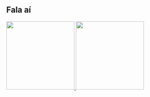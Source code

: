 ## Fala aí

 <div>
   <a href="https://github.com/Matheus-Mbs">
   <img height="180em" src="https://github-readme-stats.vercel.app/api?username=Matheus-Mbs&show_icons=true&theme=tmidnight-purple&include_all_commits=true&count_private=true"/>
   <img height="180em" src="https://github-readme-stats.vercel.app/api/top-langs/?username=Matheus-Mbs&layout=compact&langs_count=6&theme=midnight-purple"/>
</div>

<!--
<div style="display: inline">
  <a href="https://github.com/Matheus-Mbs">
  <img height="180em" src="https://github-readme-stats.vercel.app/api?username=Matheus-Mbs&show_icons=true&theme=midnight-purple">
  <img height="180em" src="https://github-readme-stats.vercel.app/api/top-langs/?username=Matheus-Mbs&layout=compact&langs_count=6&theme=midnight-purple">
</div>

**Matheus-Mbs/Matheus-Mbs** is a ✨ _special_ ✨ repository because its `README.md` (this file) appears on your GitHub profile.

Here are some ideas to get you started:

- 🔭 I’m currently working on ...
- 🌱 I’m currently learning ...
- 👯 I’m looking to collaborate on ...
- 🤔 I’m looking for help with ...
- 💬 Ask me about ...
- 📫 How to reach me: ...
- 😄 Pronouns: ...
- ⚡ Fun fact: ...
-->
